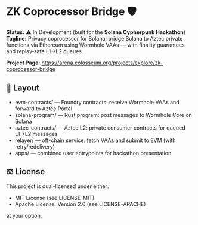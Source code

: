 # ZK Coprocessor Bridge 🛡️

**Status:** ⚠️ In Development (built for the **Solana Cypherpunk Hackathon**)   
**Tagline:** Privacy coprocessor for Solana: bridge Solana to Aztec private functions via Ethereum using Wormhole VAAs — with finality guarantees and replay‑safe L1→L2 queues.

**Project Page:** https://arena.colosseum.org/projects/explore/zk-coprocessor-bridge

## 📂 Layout
- evm-contracts/ — Foundry contracts: receive Wormhole VAAs and forward to Aztec Portal  
- solana-program/ — Rust program: post messages to Wormhole Core on Solana  
- aztec-contracts/ — Aztec L2: private consumer contracts for queued L1→L2 messages  
- relayer/ — off-chain service: fetch VAAs and submit to EVM (with retry/redelivery)  
- apps/ — combined user entrypoints for hackathon presentation  

## ⚖️ License
This project is dual-licensed under either:

- MIT License (see LICENSE-MIT)
- Apache License, Version 2.0 (see LICENSE-APACHE)

at your option.  
